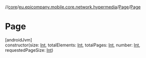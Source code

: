 //[core](../../../index.md)/[eu.epicompany.mobile.core.network.hypermedia](../index.md)/[Page](index.md)/[Page](-page.md)

# Page

[androidJvm]\
constructor(size: [Int](https://kotlinlang.org/api/latest/jvm/stdlib/kotlin/-int/index.html), totalElements: [Int](https://kotlinlang.org/api/latest/jvm/stdlib/kotlin/-int/index.html), totalPages: [Int](https://kotlinlang.org/api/latest/jvm/stdlib/kotlin/-int/index.html), number: [Int](https://kotlinlang.org/api/latest/jvm/stdlib/kotlin/-int/index.html), requestedPageSize: [Int](https://kotlinlang.org/api/latest/jvm/stdlib/kotlin/-int/index.html))

